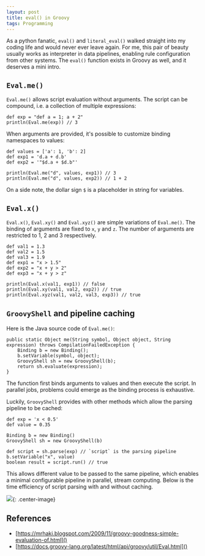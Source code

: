 ```yaml
---
layout: post
title: eval() in Groovy
tags: Programming
---
```


As a python fanatic, `eval()` and `literal_eval()` walked straight into my coding life and would never ever leave again. For me, this pair of beauty usually works as interpreter in data pipelines, enabling rule configuration from other systems. The `eval()` function exists in Groovy as well, and it deserves a mini intro.

## `Eval.me()`

`Eval.me()` allows script evaluation without arguments. The script can be compound, i.e. a collection of multiple expressions:

	def exp = "def a = 1; a + 2"
	println(Eval.me(exp)) // 3

When arguments are provided, it's possible to customize binding namespaces to  values:

	def values = ['a': 1, 'b': 2]
	def exp1 = 'd.a + d.b'
	def exp2 = '"$d.a + $d.b"'
	
	println(Eval.me("d", values, exp1)) // 3
	println(Eval.me("d", values, exp2)) // 1 + 2

On a side note, the dollar sign `$` is a placeholder in string for variables.

## `Eval.x()`

`Eval.x()`, `Eval.xy()` and `Eval.xyz()` are simple variations of `Eval.me()`. The binding of arguments are fixed to `x`, `y` and `z`. The number of arguments are restricted to 1, 2 and 3 respectively.

	def val1 = 1.3
	def val2 = 1.5
	def val3 = 1.9
	def exp1 = "x > 1.5"
	def exp2 = "x + y > 2"
	def exp3 = "x + y > z"
	
	println(Eval.x(val1, exp1)) // false
	println(Eval.xy(val1, val2, exp2)) // true
	println(Eval.xyz(val1, val2, val3, exp3)) // true

## `GroovyShell` and pipeline caching

Here is the Java source code of `Eval.me()`:

	public static Object me(String symbol, Object object, String expression) throws CompilationFailedException {
		Binding b = new Binding();
		b.setVariable(symbol, object);
		GroovyShell sh = new GroovyShell(b);
		return sh.evaluate(expression);
	}

The function first binds arguments to values and then execute the script. In parallel jobs, problems could emerge as the binding process is exhaustive.

Luckily, `GroovyShell` provides with other methods which allow the parsing pipeline to be cached:

	def exp = 'x < 0.5'
	def value = 0.35
	
	Binding b = new Binding()
	GroovyShell sh = new GroovyShell(b)
	
	def script = sh.parse(exp) // `script` is the parsing pipeline
	b.setVariable("x", value)
	boolean result = script.run() // true

This allows different value to be passed to the same pipeline, which enables a minimal configurable pipeline in parallel, stream computing. Below is the time efficiency of script parsing with and without caching.

![](https://jiaxi-github-pages-photohost.oss-cn-beijing.aliyuncs.com/pyreneesalpaca/images/2020-10-08-evaluate.png){: .center-image}

## References

- [https://mrhaki.blogspot.com/2009/11/groovy-goodness-simple-evaluation-of.html]()
- [https://docs.groovy-lang.org/latest/html/api/groovy/util/Eval.html]()